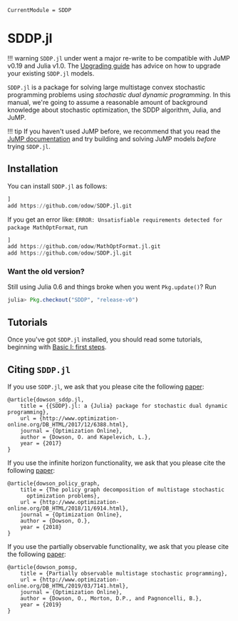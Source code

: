 ```@meta
CurrentModule = SDDP
```

# SDDP.jl

!!! warning
    `SDDP.jl` under went a major re-write to be compatible with JuMP v0.19 and
    Julia v1.0. The [Upgrading guide](@ref) has advice on how to upgrade your
    existing `SDDP.jl` models.

`SDDP.jl` is a package for solving large multistage convex stochastic
programming problems using *stochastic dual dynamic programming*. In this
manual, we're going to assume a reasonable amount of background knowledge about
stochastic optimization, the SDDP algorithm, Julia, and JuMP.

!!! tip
    If you haven't used JuMP before, we recommend that you read the
    [JuMP documentation](http://www.juliaopt.org/JuMP.jl/latest/) and try
    building and solving JuMP models _before_ trying `SDDP.jl`.

## Installation

You can install `SDDP.jl` as follows:

```julia
]
add https://github.com/odow/SDDP.jl.git
```

If you get an error like:
`ERROR: Unsatisfiable requirements detected for package MathOptFormat`,
run

```julia
]
add https://github.com/odow/MathOptFormat.jl.git
add https://github.com/odow/SDDP.jl.git
```

### Want the old version?

Still using Julia 0.6 and things broke when you went `Pkg.update()`? Run
```julia
julia> Pkg.checkout("SDDP", "release-v0")
```

## Tutorials

Once you've got `SDDP.jl` installed, you should read some tutorials, beginning
with [Basic I: first steps](@ref).

## Citing `SDDP.jl`

If you use `SDDP.jl`, we ask that you please cite the following
[paper](http://www.optimization-online.org/DB_FILE/2017/12/6388.pdf):
```
@article{dowson_sddp.jl,
	title = {{SDDP}.jl: a {Julia} package for stochastic dual dynamic programming},
	url = {http://www.optimization-online.org/DB_HTML/2017/12/6388.html},
	journal = {Optimization Online},
	author = {Dowson, O. and Kapelevich, L.},
	year = {2017}
}
```

If you use the infinite horizon functionality, we ask that you please cite the
following [paper](http://www.optimization-online.org/DB_HTML/2018/11/6914.html):
```
@article{dowson_policy_graph,
	title = {The policy graph decomposition of multistage stochastic
      optimization problems},
	url = {http://www.optimization-online.org/DB_HTML/2018/11/6914.html},
	journal = {Optimization Online},
	author = {Dowson, O.},
	year = {2018}
}
```

If you use the partially observable functionality, we ask that you please cite the
following [paper](http://www.optimization-online.org/DB_HTML/2019/03/7141.html):
```
@article{dowson_pomsp,
	title = {Partially observable multistage stochastic programming},
	url = {http://www.optimization-online.org/DB_HTML/2019/03/7141.html},
	journal = {Optimization Online},
	author = {Dowson, O., Morton, D.P., and Pagnoncelli, B.},
	year = {2019}
}
```
